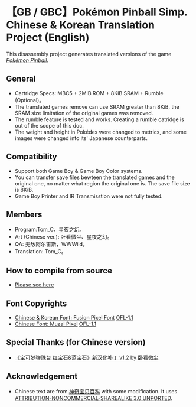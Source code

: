 


# 【GB / GBC】Pokémon Pinball Simp. Chinese & Korean Translation Project (English)

This disassembly project generates translated versions of the game [*Pokémon Pinball*](https://en.wikipedia.org/wiki/Pokémon_Pinball).

## General
- Cartridge Specs: MBC5 + 2MiB ROM + 8KiB SRAM + Rumble (Optional)。
- The translated games remove can use SRAM greater than 8KiB, the SRAM size limitation of the original games was removed.
- The rumble feature is tested and works. Creating a rumble catridge is out of the scope of this doc.
- The weight and height in Pokédex were changed to metrics, and some images were changed into its' Japanese counterparts.

## Compatibility
- Support both Game Boy & Game Boy Color systems.
- You can transfer save files bewteen the translated games and the original one, no matter what region the original one is. The save file size is 8KiB.
- Game Boy Printer and IR Transmisstion were not fully tested.

## Members
- Program:Tom_C，星夜之幻。
- Art (Chinese ver.): 卧看微尘、星夜之幻。
- QA: 无敌阿尔宙斯，WWWild。
- Translation: Tom_C。

## How to compile from source
- [Please see here](README.buildENG.md)

## Font Copyrights
- [Chinese & Korean Font: Fusion Pixel Font](https://github.com/TakWolf/fusion-pixel-font?tab=readme-ov-file) [OFL-1.1](https://github.com/TakWolf/ark-pixel-font/blob/develop/LICENSE-OFL)
- [Chinese Font: Muzai Pixel](https://diaowinner.itch.io/muzaipixel) [OFL-1.1](https://openfontlicense.org)

## Special Thanks (for Chinese version)
- [《宝可梦弹珠台 红宝石&蓝宝石》新汉化补丁 v1.2 by 卧看微尘](https://github.com/Wokann/PokemonPinballRubySapphire_CHN)

## Acknowledgement
- Chinese text are from [神奇宝贝百科](https://wiki.52poke.com/) with some modification. It uses [ATTRIBUTION-NONCOMMERCIAL-SHAREALIKE 3.0 UNPORTED](https://creativecommons.org/licenses/by-nc-sa/3.0/deed.zh).




